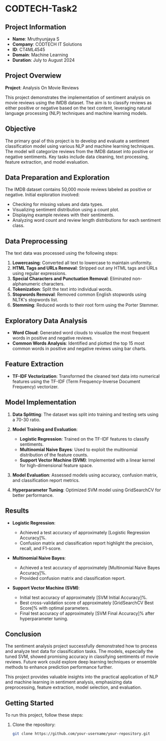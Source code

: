 # CODTECH-Task2

## Project Information

- **Name**: Mruthyunjaya S
- **Company**: CODTECH IT Solutions
- **ID**: CT4ML4545
- **Domain**: Machine Learning
- **Duration**: July to August 2024

## Project Overwiew
**Project**: Analysis On Movie Reviews

This project demonstrates the implementation of sentiment analysis on movie reviews using the IMDB dataset. The aim is to classify reviews as either positive or negative based on the text content, leveraging natural language processing (NLP) techniques and machine learning models.

## Objective

The primary goal of this project is to develop and evaluate a sentiment classification model using various NLP and machine learning techniques. The model will categorize reviews from the IMDB dataset into positive or negative sentiments. Key tasks include data cleaning, text processing, feature extraction, and model evaluation.

## Data Preparation and Exploration

The IMDB dataset contains 50,000 movie reviews labeled as positive or negative. Initial exploration involved:

- Checking for missing values and data types.
- Visualizing sentiment distribution using a count plot.
- Displaying example reviews with their sentiments.
- Analyzing word count and review length distributions for each sentiment class.

## Data Preprocessing

The text data was processed using the following steps:

1. **Lowercasing**: Converted all text to lowercase to maintain uniformity.
2. **HTML Tags and URLs Removal**: Stripped out any HTML tags and URLs using regular expressions.
3. **Special Characters and Punctuation Removal**: Eliminated non-alphanumeric characters.
4. **Tokenization**: Split the text into individual words.
5. **Stopwords Removal**: Removed common English stopwords using NLTK's stopwords list.
6. **Stemming**: Reduced words to their root form using the Porter Stemmer.

## Exploratory Data Analysis

- **Word Cloud**: Generated word clouds to visualize the most frequent words in positive and negative reviews.
- **Common Words Analysis**: Identified and plotted the top 15 most common words in positive and negative reviews using bar charts.

## Feature Extraction

- **TF-IDF Vectorization**: Transformed the cleaned text data into numerical features using the TF-IDF (Term Frequency-Inverse Document Frequency) vectorizer.

## Model Implementation

1. **Data Splitting**: The dataset was split into training and testing sets using a 70-30 ratio.

2. **Model Training and Evaluation**:
   - **Logistic Regression**: Trained on the TF-IDF features to classify sentiments.
   - **Multinomial Naive Bayes**: Used to exploit the multinomial distribution of the feature counts.
   - **Support Vector Machine (SVM)**: Implemented with a linear kernel for high-dimensional feature space.

3. **Model Evaluation**: Assessed models using accuracy, confusion matrix, and classification report metrics.

4. **Hyperparameter Tuning**: Optimized SVM model using GridSearchCV for better performance.

## Results

- **Logistic Regression**:
  - Achieved a test accuracy of approximately [Logistic Regression Accuracy]%.
  - Confusion matrix and classification report highlight the precision, recall, and F1-score.

- **Multinomial Naive Bayes**:
  - Achieved a test accuracy of approximately [Multinomial Naive Bayes Accuracy]%.
  - Provided confusion matrix and classification report.

- **Support Vector Machine (SVM)**:
  - Initial test accuracy of approximately [SVM Initial Accuracy]%.
  - Best cross-validation score of approximately [GridSearchCV Best Score]% with optimal parameters.
  - Final test accuracy of approximately [SVM Final Accuracy]% after hyperparameter tuning.

## Conclusion

The sentiment analysis project successfully demonstrated how to process and analyze text data for classification tasks. The models, especially the tuned SVM, showed promising accuracy in classifying sentiments of movie reviews. Future work could explore deep learning techniques or ensemble methods to enhance prediction performance further.

This project provides valuable insights into the practical application of NLP and machine learning in sentiment analysis, emphasizing data preprocessing, feature extraction, model selection, and evaluation.

## Getting Started

To run this project, follow these steps:

1. Clone the repository:
   ```bash
   git clone https://github.com/your-username/your-repository.git
